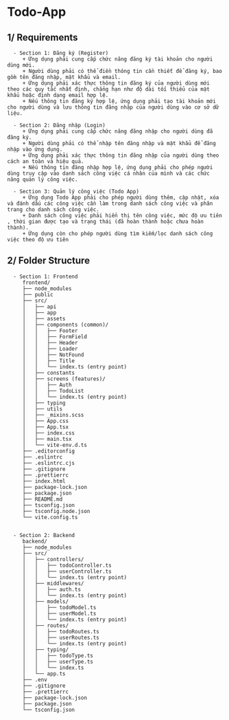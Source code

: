 # Todo-App

## 1/ Requirements
      - Section 1: Đăng ký (Register)
         + Ứng dụng phải cung cấp chức năng đăng ký tài khoản cho người dùng mới.
         + Người dùng phải có thể điền thông tin cần thiết để đăng ký, bao gồm tên đăng nhập, mật khẩu và email.
         + Ứng dụng phải xác thực thông tin đăng ký của người dùng mới theo các quy tắc nhất định, chẳng hạn như độ dài tối thiểu của mật khẩu hoặc định dạng email hợp lệ.
         + Nếu thông tin đăng ký hợp lệ, ứng dụng phải tạo tài khoản mới cho người dùng và lưu thông tin đăng nhập của người dùng vào cơ sở dữ liệu.

      - Section 2: Đăng nhập (Login)
         + Ứng dụng phải cung cấp chức năng đăng nhập cho người dùng đã đăng ký.
         + Người dùng phải có thể nhập tên đăng nhập và mật khẩu để đăng nhập vào ứng dụng.
         + Ứng dụng phải xác thực thông tin đăng nhập của người dùng theo cách an toàn và hiệu quả.
         + Nếu thông tin đăng nhập hợp lệ, ứng dụng phải cho phép người dùng truy cập vào danh sách công việc cá nhân của mình và các chức năng quản lý công việc.
         
      - Section 3: Quản lý công việc (Todo App)
         + Ứng dụng Todo App phải cho phép người dùng thêm, cập nhật, xóa và đánh dấu các công việc cần làm trong danh sách công việc và phân trang cho danh sách công việc.
         + Danh sách công việc phải hiển thị tên công việc, mức độ ưu tiên , thời gian được tạo và trạng thái (đã hoàn thành hoặc chưa hoàn thành).
         + Ứng dụng còn cho phép người dùng tìm kiếm/lọc danh sách công việc theo độ ưu tiên

## 2/ Folder Structure
      - Section 1: Frontend
         frontend/
         ├── node_modules
         ├── public
         ├── src/
         │   ├── api
         │   ├── app
         │   ├── assets
         │   ├── components (common)/
         │   │   ├── Footer
         │   │   ├── FormField
         │   │   ├── Header
         │   │   ├── Loader
         │   │   ├── NotFound
         │   │   ├── Title
         │   │   └── index.ts (entry point)
         │   ├── constants
         │   ├── screens (features)/
         │   │   ├── Auth
         │   │   ├── TodoList
         │   │   └── index.ts (entry point)
         │   ├── typing 
         │   ├── utils
         │   ├── _mixins.scss
         │   ├── App.css
         │   ├── App.tsx
         │   ├── index.css
         │   ├── main.tsx
         │   └── vite-env.d.ts
         ├── .editorconfig
         ├── .eslintrc
         ├── .eslintrc.cjs
         ├── .gitignore
         ├── .prettierrc
         ├── index.html
         ├── package-lock.json
         ├── package.json
         ├── README.md
         ├── tsconfig.json
         ├── tsconfig.node.json
         └── vite.config.ts


      - Section 2: Backend
         backend/
         ├── node_modules
         ├── src/
         │   ├── controllers/
         │   │   ├── todoController.ts
         │   │   ├── userController.ts
         │   │   └── index.ts (entry point)
         │   ├── middlewares/
         │   │   ├── auth.ts
         │   │   └── index.ts (entry point)
         │   ├── models/
         │   │   ├── todoModel.ts
         │   │   ├── userModel.ts
         │   │   └── index.ts (entry point)
         │   ├── routes/
         │   │   ├── todoRoutes.ts
         │   │   ├── userRoutes.ts
         │   │   └── index.ts (entry point)
         │   ├── typing/
         │   │   ├── todoType.ts
         │   │   ├── userType.ts
         │   │   └── index.ts
         │   └── app.ts
         ├── .env
         ├── .gitignore
         ├── .prettierrc
         ├── package-lock.json
         ├── package.json
         └── tsconfig.json
